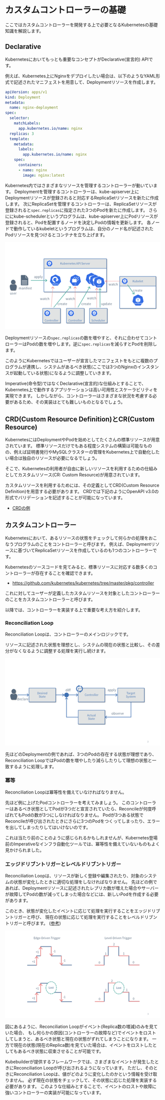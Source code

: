 # カスタムコントローラーの基礎

ここではカスタムコントローラーを開発する上で必要となるKubernetesの基礎知識を解説します。

## Declarative

Kubernetesにおいてもっとも重要なコンセプトがDeclarative(宣言的) APIです。

例えば、Kubernetes上にNginxをデプロイしたい場合は、以下のようなYAML形式で記述されたマニフェストを用意して、Deploymentリソースを作成します。

```yaml
apiVersion: apps/v1
kind: Deployment
metadata:
  name: nginx-deployment
spec:
  selector:
    matchLabels:
      app.kubernetes.io/name: nginx
  replicas: 3
  template:
    metadata:
      labels:
        app.kubernetes.io/name: nginx
    spec:
      containers:
      - name: nginx
        image: nginx:latest
```

Kubernetes内ではさまざまなリソースを管理するコントローラーが動いています。
Deploymentを管理するコントローラーは、kube-apiserver上にDeploymentリソースが登録されると対応するReplicaSetリソースを新たに作成します。
次にReplicaSetを管理するコントローラーは、ReplicaSetリソースが登録されると`spec.replicas`に指定された3つのPodを新たに作成します。
さらににkube-schedulerというプログラムは、kube-apiserver上にPodリソースが登録されると、Podを配置するノードを決定しPodの情報を更新します。
各ノードで動作しているkubeletというプログラムは、自分のノード名が記述されたPodリソースを見つけるとコンテナを立ち上げます。

![Declarative API](./img/declarative.png)

Deploymentリソースの`spec.replicas`の数を増やすと、それに合わせてコントローラーはPodの数を増やします。逆に`spec.replicas`を減らすとPodを削除します。

このようにKubernetesではユーザーが宣言したマニフェストをもとに複数のプログラムが連携し、システムがあるべき状態(ここでは3つのNginxのインスタンスが起動している状態)になるように調整していきます。

Imperative(命令型)ではなくDeclarative(宣言的)な仕組みとすることで、Kubernetes上で動作するアプリケーションは高い可用性とスケーラビリティを実現できます。
しかしながら、コントローラーはさまざまな状況を考慮する必要があるため、その実装はとても難しいものとなるでしょう。

## CRD(Custom Resource Definition)とCR(Custom Resource)

KubernetesにはDeploymentやPodを始めとしてたくさんの標準リソースが用意されています。
標準リソースだけでもある程度システムの構築は可能なものの、例えば証明書発行やMySQLクラスターの管理をKubernetes上で自動化したい場合は独自のリソースが必要になるでしょう。

そこで、Kubernetesの利用者が自由に新しいリソースを利用するための仕組みとしてカスタムリソース(CR: Custom Resource)が用意されています。

カスタムリソースを利用するためには、その定義としてCRD(Custom Resource Definition)を用意する必要があります。
CRDでは下記のようにOpenAPI v3.0の形式でバリデーションを記述することが可能になっています。

- [CRDの例](https://github.com/zoetrope/kubebuilder-training/blob/master/codes/markdown-viewer/config/crd/bases/viewer.zoetrope.github.io_markdownviews.yaml)

## カスタムコントローラー

Kubernetesにおいて、あるリソースの状態をチェックして何らかの処理をおこなうプログラムのことをコントローラーと呼びます。
例えば、Deploymentリソースに基づいてReplicaSetリソースを作成しているのも1つのコントローラーです。

Kubernetesのソースコードを見てみると、標準リソースに対応する数多くのコントローラーが存在することを確認できます。

- https://github.com/kubernetes/kubernetes/tree/master/pkg/controller

これに対してユーザーが定義したカスタムリソースを対象としたコントローラーのことをカスタムコントローラーと呼びます。

以降では、コントローラーを実装する上で重要な考え方を紹介します。

### Reconciliation Loop

Reconciliation Loopは、コントローラーのメインロジックです。

リソースに記述された状態を理想とし、システムの現在の状態と比較し、その差分がなくなるように調整する処理を実行し続けます。

![Reconcile Loop](./img/reconcile_loop.png)

先ほどのDeploymentの例であれば、3つのPodの存在する状態が理想であり、Reconciliation LoopではPodの数を増やしたり減らしたりして理想の状態と一致するように処理します。

### 冪等

Reconciliation Loopは冪等性を備えていなければなりません。

先ほど例に上げたPodコントローラーを考えてみましょう。
このコントローラーはあるべき状態としてPodが3つだと宣言されていたら、Reconcileが何度呼ばれてもPodの数が3つにしなければなりません。
Podが3つある状態でReconcileが呼び出されたときにさらに3つのPodをつくってしまったり、エラーを出してしまったりしてはいけないのです。

これは当たり前のことのように感じられるかもしれませんが、Kubernetes登場前のImperativeなインフラ自動化ツールでは、冪等性を備えていないものもよく見かけられました。

### エッジドリブントリガーとレベルドリブントリガー

Reconciliation Loopは、リソースが新しく登録や編集されたり、対象のシステムの状態が変化したときに適切な処理をしなければなりません。
先ほどの例であれば、Deploymentリソースに記述されたレプリカ数が増えた場合やサーバーが故障してPodの数が減ってしまった場合などには、新しいPodを作成する必要があります。

このとき、状態が変化したイベントに応じて処理を実行することをエッジドリブントリガーと呼び、
現在の状態に応じて処理を実行することをレベルドリブントリガーと呼びます。 
([参考](https://hackernoon.com/level-triggering-and-reconciliation-in-kubernetes-1f17fe30333d))

![Edge-driven vs. Level-driven Trigger](./img/edge_level_trigger.png)

図にあるように、Reconciliation Loopがイベント(Replica数の増減)のみを見ていた場合、
もし何らかの原因(コントローラーの故障など)でイベントをロストしてしまうと、あるべき状態と現在の状態がずれてしまうことになります。
一方で現在の状態(現在のReplica数)を見ていた場合は、イベントをロストしたとしてもあるべき状態に収束させることが可能です。

Kubebuilderが提供するフレームワークでは、さまざまなイベントが発生したときにReconciliation Loopが呼び出されるようになっています。
ただし、そのときにReconciliation Loopは、値がどのように変化したのかという情報を受け取りません。
必ず現在の状態をチェックして、その状態に応じた処理を実装する必要があります。
このような仕組みとすることで、イベントのロストや故障に強いコントローラーの実装が可能になっています。
